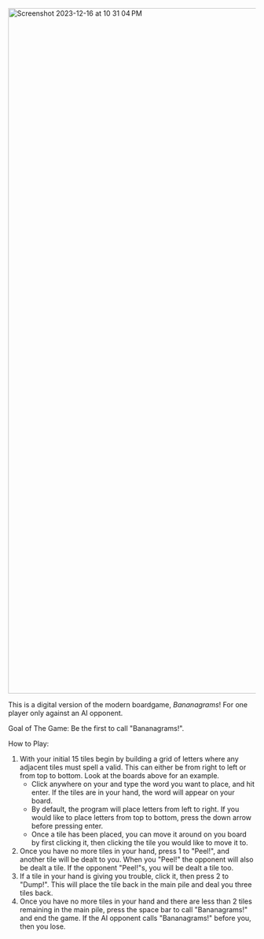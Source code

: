 <img width="1391" alt="Screenshot 2023-12-16 at 10 31 04 PM" src="https://github.com/cojolo1/Bananagrams/assets/110422199/e365d642-5c6e-41ef-85ac-31f8121340d8">

This is a digital version of the modern boardgame, _Bananagrams_! For one player only against an AI opponent.

Goal of The Game:
Be the first to call "Bananagrams!".

How to Play:
1. With your initial 15 tiles begin by building a grid of letters where any adjacent tiles must spell a valid.
   This can either be from right to left or from top to bottom. Look at the boards above for an example.
    - Click anywhere on your and type the word you want to place, and hit enter. If the tiles are in your hand, the word will appear on your board.
    - By default, the program will place letters from left to right. If you would like to place letters from top to bottom, press the down arrow
      before pressing enter.
    - Once a tile has been placed, you can move it around on you board by first clicking it, then clicking the tile you would like to move it to.
3. Once you have no more tiles in your hand, press 1 to "Peel!", and another tile will be dealt to you. When you "Peel!"
   the opponent will also be dealt a tile. If the opponent "Peel!"s, you will be dealt a tile too.
4. If a tile in your hand is giving you trouble, click it, then press 2 to "Dump!". This will place the tile back in the main pile and deal you three
   tiles back.
5. Once you have no more tiles in your hand and there are less than 2 tiles remaining in the main pile, press the space bar to call "Bananagrams!" and
   end the game. If the AI opponent calls "Bananagrams!" before you, then you lose.
